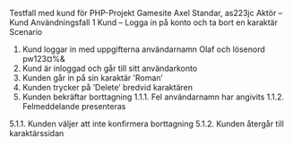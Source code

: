 Testfall med kund för PHP-Projekt Gamesite
Axel Standar, as223jc
Aktör – Kund
Användningsfall 1
Kund – Logga in på konto och ta bort en karaktär
Scenario
1. Kund loggar in med uppgifterna användarnamn Olaf och lösenord pw123¤%&
2. Kund är inloggad och går till sitt användarkonto
3. Kunden går in på sin karaktär ’Roman’
4. Kunden trycker på ’Delete’ bredvid karaktären
5. Kunden bekräftar borttagning
1.1.1. Fel användarnamn har angivits
1.1.2. Felmeddelande presenteras

5.1.1. Kunden väljer att inte konfirmera borttagning
5.1.2. Kunden återgår till karaktärssidan 
